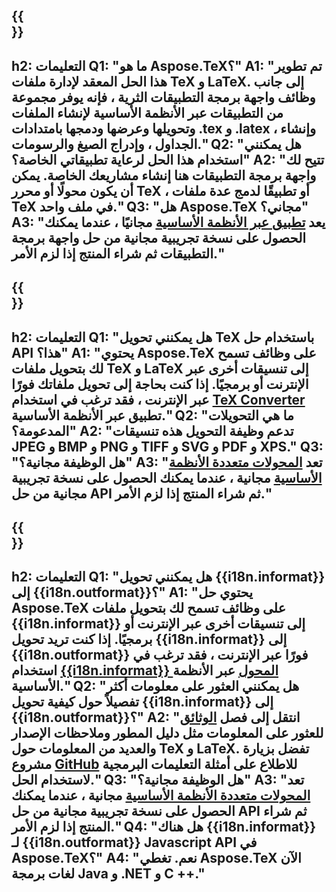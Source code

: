 ﻿---
translation: true
deploy: false
---

{{<section faq>}}
---
h2: التعليمات
Q1: "ما هو Aspose.TeX؟"
A1: "تم تطوير هذا الحل المعقد لإدارة ملفات TeX و LaTeX. إلى جانب وظائف واجهة برمجة التطبيقات الثرية ، فإنه يوفر مجموعة من التطبيقات عبر الأنظمة الأساسية لإنشاء الملفات وتحويلها وعرضها ودمجها بامتدادات .tex و .latex ، وإنشاء الجداول ، وإدراج الصيغ والرسومات."
Q2: "هل يمكنني استخدام هذا الحل لرعاية تطبيقاتي الخاصة؟"
A2: "تتيح لك واجهة برمجة التطبيقات هنا إنشاء مشاريعك الخاصة. يمكن أن يكون محولًا أو محرر TeX ، أو تطبيقًا لدمج عدة ملفات TeX في ملف واحد."
Q3: "هل Aspose.TeX مجاني؟"
A3: "يعد [تطبيق عبر الأنظمة الأساسية](https://products.aspose.app/tex/applications) مجانيًا ، عندما يمكنك الحصول على نسخة تجريبية مجانية من حل واجهة برمجة التطبيقات ثم شراء المنتج إذا لزم الأمر."
---

{{<section faq-converter>}}
---
h2: التعليمات
Q1: "هل يمكنني تحويل TeX باستخدام حل API هذا؟"
A1: "يحتوي Aspose.TeX على وظائف تسمح لك بتحويل ملفات TeX و LaTeX إلى تنسيقات أخرى عبر الإنترنت أو برمجيًا. إذا كنت بحاجة إلى تحويل ملفاتك فورًا عبر الإنترنت ، فقد ترغب في استخدام [TeX Converter](https://products.aspose.app/tex/conversion/) تطبيق عبر الأنظمة الأساسية."
Q2: "ما هي التحويلات المدعومة؟"
A2: "تدعم وظيفة التحويل هذه تنسيقات JPEG و BMP و PNG و TIFF و SVG و PDF و XPS."
Q3: "هل الوظيفة مجانية؟"
A3: "تعد [المحولات متعددة الأنظمة الأساسية](https://products.aspose.app/tex/conversion) مجانية ، عندما يمكنك الحصول على نسخة تجريبية مجانية من حل API ثم شراء المنتج إذا لزم الأمر."
---

{{<section faq-converter-child>}}
---
h2: التعليمات
Q1: "هل يمكنني تحويل {{i18n.informat}} إلى {{i18n.outformat}}؟"
A1: "يحتوي حل Aspose.TeX على وظائف تسمح لك بتحويل ملفات {{i18n.informat}} إلى تنسيقات أخرى عبر الإنترنت أو برمجيًا. إذا كنت تريد تحويل {{i18n.informat}} إلى {{i18n.outformat}} فورًا عبر الإنترنت ، فقد ترغب في استخدام [{{i18n.informat}} المحول](https://products.aspose.app/tex/التحويل/{{i18n.informatlower}}) عبر الأنظمة الأساسية."
Q2: "هل يمكنني العثور على معلومات أكثر تفصيلاً حول كيفية تحويل {{i18n.informat}} إلى {{i18n.outformat}}؟"
A2: "انتقل إلى فصل [الوثائق](https://docs.aspose.com/tex/) للعثور على المعلومات مثل دليل المطور وملاحظات الإصدار والعديد من المعلومات حول TeX و LaTeX. تفضل بزيارة مشروع [GitHub](https://github.com/aspose-tex) للاطلاع على أمثلة التعليمات البرمجية لاستخدام الحل."
Q3: "هل الوظيفة مجانية؟"
A3: "تعد [المحولات متعددة الأنظمة الأساسية](https://products.aspose.app/tex/conversion) مجانية ، عندما يمكنك الحصول على نسخة تجريبية مجانية من حل API ثم شراء المنتج إذا لزم الأمر."
Q4: "هل هناك {{i18n.informat}} لـ {{i18n.outformat}} Javascript API في Aspose.TeX؟"
A4: "نعم. تغطي Aspose.TeX الآن لغات برمجة Java و .NET و C ++."
---

